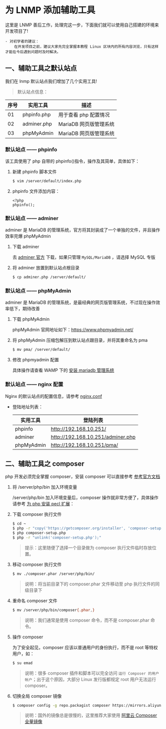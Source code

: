 # 为 LNMP 添加辅助工具

这里是 LNMP 善后工作，处理完这一步，下面我们就可以使用自己搭建的环境来开发项目了!

```text
- 对初学者的建议：
    在开发项目之前，建议大家先完全掌握本教程 Linux 区块内的所有内容浏览，只有这样才能在今后遇到问题时及时解决。
```

## 一、辅助工具之默认站点

我们在 lnmp 默认站点我们增加了几个实用工具!

> 默认站点信息：

| 序号 | 实用工具    | 描述                   |
| ---- | ----------- | ---------------------- |
| 01   | phpinfo.php | 用于查看 php 配置情况  |
| 02   | adminer.php | MariaDB 网页版管理系统 |
| 03   | phpMyAdmin  | MariaDB 网页版管理系统 |

### 默认站点 —— phpinfo

该工具使用了 php 自带的 phpinfo()指令，操作及其简单，具体如下：

1. 新建 phpinfo 脚本文件

   ```sh
   $ vim /server/default/index.php
   ```

2. phpinfo 文件添加内容：

   ```text
   <?php
   phpinfo();
   ```

### 默认站点 —— adminer

adminer 是 MariaDB 的管理系统，官方将其封装成了一个单独的文件，并且操作效率完爆 phpMyAdmin

1. 下载 adminer

   去 [adminer 官方](https://www.adminer.org/) 下载，如果只管理 `MySQL/MariaDB` ，请选择 MySQL 专版

2. 将 adminer 放置到默认站点根目录

   ```sh
   $ cp adminer.php /server/default/
   ```

### 默认站点 —— phpMyAdmin

adminer 是 MariaDB 的管理系统，是最经典的网页版管理系统，不过现在操作效率低下，期待改善

1. 下载 phpMyAdmin

   phpMyAdmin 官网地址如下：https://www.phpmyadmin.net/

2. 将 phpMyAdmin 压缩包解压到默认站点跟目录，并将其重命名为 pma

   ```sh
   $ mv pma/ /server/default/
   ```

3. 修改 phpmyadmin 配置

   具体操作请查看 WAMP 下的 [安装 mariadb 管理系统](./../../Windows/WAMP/04-安装mariadb管理系统.md)

### 默认站点 —— nginx 配置

Nginx 的默认站点的配置信息，请参考 [nginx.conf](./source/nginx/nginx.conf)

- 登陆地址列表：

  | 实用工具   | 登陆列表                          |
  | ---------- | --------------------------------- |
  | phpinfo    | http://192.168.10.251/            |
  | adminer    | http://192.168.10.251/adminer.php |
  | phpMyAdmin | http://192.168.10.251/pma/        |

## 二、辅助工具之 composer

php 开发必须完全掌握 composer，安装 composer 可以直接参考 [参考官方文档](https://getcomposer.org/download/)

1. 将 /server/php/bin 加入环境变量

   /server/php/bin 加入环境变量后，composer 操作就非常方便了，具体操作请参考 [为 php 安装 pecl 扩展](./04-为php安装pecl扩展.md)：

2. 下载 composer 执行文件

   ```sh
   $ cd ~
   $ php -r "copy('https://getcomposer.org/installer', 'composer-setup.php');"
   $ php composer-setup.php
   $ php -r "unlink('composer-setup.php');"
   ```

   > 提示：这里随便了选择一个目录做为 composer 执行文件临时存放位置。

3. 移动 composer 执行文件

   ```sh
   $ mv ./composer.phar /server/php/bin/
   ```

   > 说明：将当前目录下的 composer.phar 文件移动至 php 执行文件的同级目录下

4. 重命名 composer 文件

   ```sh
   $ mv /server/php/bin/composer{.phar,}
   ```

   > 说明：我们通常是使用 composer 命令，而不是 composer.phar 命令。

5. 操作 composer

   为了安全起见，composer 应该以普通用户的身份执行，而不是 root 等特权用户，如：

   ```sh
   $ su emad
   ```

   > 说明：很多 composer 插件和脚本可以完全访问 `运行 Composer 的用户帐户`；出于这个原因，大部分 Linux 发行版都规定 root 用户无法运行 composer。

6. 切换全局 composer 镜像

   ```sh
   $ composer config -g repo.packagist composer https://mirrors.aliyun.com/composer/
   ```

   > 说明：国外的镜像总是很慢的，这里推荐大家使用 [阿里云 Composer 全量镜像](https://developer.aliyun.com/composer)
